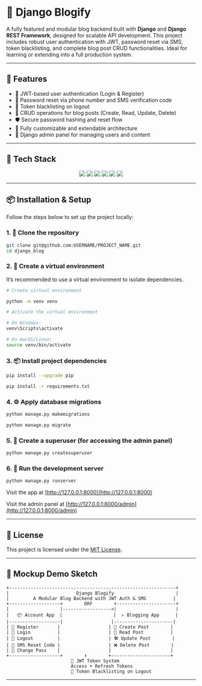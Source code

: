 # 📝 Django Blogify

A fully featured and modular blog backend built with **Django** and **Django REST Framework**, designed for scalable API development. This project includes robust user authentication with JWT, password reset via SMS, token blacklisting, and complete blog post CRUD functionalities. Ideal for learning or extending into a full production system.



---

## 🚀 Features

- 🔐 JWT-based user authentication (Login & Register)  
- 📲 Password reset via phone number and SMS verification code  
- 🔁 Token blacklisting on logout  
- 📝 CRUD operations for blog posts (Create, Read, Update, Delete)  
- 🛡️ Secure password hashing and reset flow  
- 🧩 Fully customizable and extendable architecture  
- 🔧 Django admin panel for managing users and content

---

## 🧰 Tech Stack

<p align="center">
  <img src="https://img.shields.io/badge/Python-3776AB?style=for-the-badge&logo=python&logoColor=white" />
  <img src="https://img.shields.io/badge/Django-092E20?style=for-the-badge&logo=django&logoColor=white" />
  <img src="https://img.shields.io/badge/DRF-ff1709?style=for-the-badge&logo=django&logoColor=white" />
  <img src="https://img.shields.io/badge/JWT-black?style=for-the-badge&logo=jsonwebtokens&logoColor=white" />
  <img src="https://img.shields.io/badge/SQLite-07405E?style=for-the-badge&logo=sqlite&logoColor=white" />
  <img src="https://img.shields.io/badge/REST API-005571?style=for-the-badge&logo=fastapi&logoColor=white" />
</p>

---

## 📦 Installation & Setup

Follow the steps below to set up the project locally:

### 1. 📁 Clone the repository
```bash
git clone git@github.com:USERNAME/PROJECT_NAME.git
cd django_blog
```

### 2. 🐍 Create a virtual environment
It’s recommended to use a virtual environment to isolate dependencies.

```bash
# Create virtual environment

python -m venv venv

# Activate the virtual environment

# On Windows:
venv\Scripts\activate

# On macOS/Linux:
source venv/bin/activate
```

### 3. 📦 Install project dependencies
```bash
pip install --upgrade pip

pip install -r requirements.txt
```

### 4. ⚙️ Apply database migrations
```bash
python manage.py makemigrations

python manage.py migrate
```

### 5. 🔐 Create a superuser (for accessing the admin panel)
```bash
python manage.py createsuperuser
```

### 6. 🚀 Run the development server
```bash
python manage.py runserver
```

Visit the app at [http://127.0.0.1:8000](http://127.0.0.1:8000) 
 
Visit the admin panel at [http://127.0.0.1:8000/admin](http://127.0.0.1:8000/admin)



---

## 📜 License

This project is licensed under the [MIT License](https://opensource.org/licenses/MIT).

---

## 🧩 Mockup Demo Sketch

```
+--------------------------------------------------------------+
|                         Django Blogify                       |
|         A Modular Blog Backend with JWT Auth & SMS          |
+-------------------+        DRF        +----------------------+
|                   |------------------>|                      |
|   📦 Account App  |                   |  ✍️ Blogging App      |
|-------------------|                  |----------------------|
| 🔐 Register       |                  | 📝 Create Post        |
| 🔑 Login          |                  | 📖 Read Post          |
| 🚪 Logout         |                  | 🛠️ Update Post        |
| 📲 SMS Reset Code |                  | ❌ Delete Post        |
| 🔁 Change Pass    |                  |                      |
+-------------------+        ⬇️        +----------------------+
                        🔑 JWT Token System
                        Access + Refresh Tokens
                        🧹 Token Blacklisting on Logout
```

---